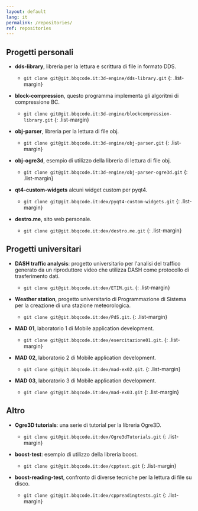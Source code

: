 ```yaml
---
layout: default
lang: it
permalink: /repositories/
ref: repositories
---
```


## Progetti personali

- **dds-library**, libreria per la lettura e scrittura di file in formato DDS.
  - `git clone git@git.bbqcode.it:3d-engine/dds-library.git`
{: .list-margin}

- **block-compression**, questo programma implementa gli algoritmi di compressione BC.
  - `git clone git@git.bbqcode.it:3d-engine/blockcompression-library.git`
{: .list-margin}

- **obj-parser**, libreria per la lettura di file obj.
  - `git clone git@git.bbqcode.it:3d-engine/obj-parser.git`
{: .list-margin}

- **obj-ogre3d**, esempio di utilizzo della libreria di lettura di file obj.
  - `git clone git@git.bbqcode.it:3d-engine/obj-parser-ogre3d.git`
{: .list-margin}

- **qt4-custom-widgets** alcuni widget custom per pyqt4.
  - `git clone git@git.bbqcode.it:dex/pyqt4-custom-widgets.git`
{: .list-margin}

- **destro.me**, sito web personale.
  - `git clone git@git.bbqcode.it:dex/destro.me.git`
{: .list-margin}


## Progetti universitari

- **DASH traffic analysis**: progetto universitario per l'analisi del traffico generato da un riproduttore video che utilizza DASH come protocollo di trasferimento dati.
  - `git clone git@git.bbqcode.it:dex/ETIM.git`.
{: .list-margin}

- **Weather station**, progetto universitario di Programmazione di Sistema per la creazione di una stazione meteorologica.
  - `git clone git@git.bbqcode.it:dex/PdS.git`.
{: .list-margin}

- **MAD 01**, laboratorio 1 di Mobile application development.
  - `git clone git@git.bbqcode.it:dex/esercitazione01.git`.
{: .list-margin}

- **MAD 02**, laboratorio 2 di Mobile application development.
  - `git clone git@git.bbqcode.it:dex/mad-ex02.git`.
{: .list-margin}

- **MAD 03**, laboratorio 3 di Mobile application development.
  - `git clone git@git.bbqcode.it:dex/mad-ex03.git`
{: .list-margin}

## Altro

- **Ogre3D tutorials**: una serie di tutorial per la libreria Ogre3D.
  - `git clone git@git.bbqcode.it:dex/Ogre3dTutorials.git`
{: .list-margin}

- **boost-test**: esempio di utilizzo della libreria boost.
  - `git clone git@git.bbqcode.it:dex/cpptest.git`
{: .list-margin}

- **boost-reading-test**, confronto di diverse tecniche per la lettura di file su disco.
  - `git clone git@git.bbqcode.it:dex/cppreadingtests.git`
{: .list-margin}
